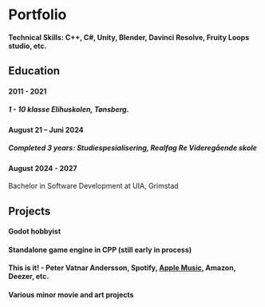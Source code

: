 # Portfolio

#### Technical Skills: C++, C#, Unity, Blender, Davinci Resolve, Fruity Loops studio, etc.


## Education
#### 2011 - 2021
##### 1 - 10 klasse   Elihuskolen, Tønsberg. 

#### August 21 – Juni 2024  
##### Completed 3 years: Studiespesialisering, Realfag Re Videregående skole  

#### August 2024 - 2027
Bachelor in Software Development at UIA, Grimstad


## Projects
#### Godot hobbyist
#### Standalone game engine in CPP (still early in process)
#### This is it! - Peter Vatnar Andersson, Spotify, [Apple Music](https://music.apple.com/in/album/this-is-it-single/1699318098), Amazon, Deezer, etc. 
#### Various minor movie and art projects
